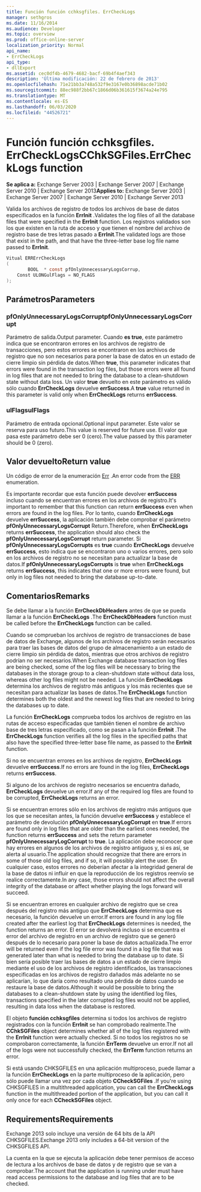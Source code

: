 ```yaml
---
title: Función función cchksgfiles. ErrCheckLogs
manager: sethgros
ms.date: 11/16/2014
ms.audience: Developer
ms.topic: overview
ms.prod: office-online-server
localization_priority: Normal
api_name:
- ErrCheckLogs
api_type:
- dllExport
ms.assetid: cec0df4b-4679-4682-bacf-69b4f4aef343
description: 'Última modificación: 22 de febrero de 2013'
ms.openlocfilehash: 71e21bb3a748a532f9e3167e0b36898acde71b02
ms.sourcegitcommit: 88ec988f2bb67c1866d06b361615f3674a24e795
ms.translationtype: MT
ms.contentlocale: es-ES
ms.lasthandoff: 06/03/2020
ms.locfileid: "44526721"
---
```

# <a name="cchksgfileserrchecklogs-function"></a><span data-ttu-id="1e999-103">Función función cchksgfiles. ErrCheckLogs</span><span class="sxs-lookup"><span data-stu-id="1e999-103">CChkSGFiles.ErrCheckLogs function</span></span>

<span data-ttu-id="1e999-104">**Se aplica a:** Exchange Server 2003 | Exchange Server 2007 | Exchange Server 2010 | Exchange Server 2013</span><span class="sxs-lookup"><span data-stu-id="1e999-104">**Applies to:** Exchange Server 2003 | Exchange Server 2007 | Exchange Server 2010 | Exchange Server 2013</span></span>
  
<span data-ttu-id="1e999-105">Valida los archivos de registro de todos los archivos de base de datos especificados en la función **ErrInit** .</span><span class="sxs-lookup"><span data-stu-id="1e999-105">Validates the log files of all the database files that were specified in the **ErrInit** function.</span></span> <span data-ttu-id="1e999-106">Los registros validados son los que existen en la ruta de acceso y que tienen el nombre del archivo de registro base de tres letras pasado a **ErrInit**.</span><span class="sxs-lookup"><span data-stu-id="1e999-106">The validated logs are those that exist in the path, and that have the three-letter base log file name passed to **ErrInit**.</span></span>
  
```cs
Vitual ERRErrCheckLogs 
(
        BOOL  * const pfOnlyUnnecessaryLogsCorrup,
    Const ULONGulFlags = NO_FLAGS
);

```

## <a name="parameters"></a><span data-ttu-id="1e999-107">Parámetros</span><span class="sxs-lookup"><span data-stu-id="1e999-107">Parameters</span></span>

### <a name="pfonlyunnecessarylogscorrupt"></a><span data-ttu-id="1e999-108">pfOnlyUnnecessaryLogsCorrupt</span><span class="sxs-lookup"><span data-stu-id="1e999-108">pfOnlyUnnecessaryLogsCorrupt</span></span> 
  
<span data-ttu-id="1e999-109">Parámetro de salida.</span><span class="sxs-lookup"><span data-stu-id="1e999-109">Output parameter.</span></span> <span data-ttu-id="1e999-110">Cuando **es true**, este parámetro indica que se encontraron errores en los archivos de registro de transacciones, pero estos errores se encontraron en los archivos de registro que no son necesarios para poner la base de datos en un estado de cierre limpio sin pérdida de datos.</span><span class="sxs-lookup"><span data-stu-id="1e999-110">When **true**, this parameter indicates that errors were found in the transaction log files, but those errors were all found in log files that are not needed to bring the database to a clean-shutdown state without data loss.</span></span> <span data-ttu-id="1e999-111">Un valor **true** devuelto en este parámetro es válido sólo cuando **ErrCheckLogs** devuelve **errSuccess**.</span><span class="sxs-lookup"><span data-stu-id="1e999-111">A **true** value returned in this parameter is valid only when **ErrCheckLogs** returns **errSuccess**.</span></span> 
    
### <a name="ulflags"></a><span data-ttu-id="1e999-112">ulFlags</span><span class="sxs-lookup"><span data-stu-id="1e999-112">ulFlags</span></span>
  
<span data-ttu-id="1e999-113">Parámetro de entrada opcional.</span><span class="sxs-lookup"><span data-stu-id="1e999-113">Optional input parameter.</span></span> <span data-ttu-id="1e999-114">Este valor se reserva para uso futuro.</span><span class="sxs-lookup"><span data-stu-id="1e999-114">This value is reserved for future use.</span></span> <span data-ttu-id="1e999-115">El valor que pasa este parámetro debe ser 0 (cero).</span><span class="sxs-lookup"><span data-stu-id="1e999-115">The value passed by this parameter should be 0 (zero).</span></span>
    
## <a name="return-value"></a><span data-ttu-id="1e999-116">Valor devuelto</span><span class="sxs-lookup"><span data-stu-id="1e999-116">Return value</span></span>

<span data-ttu-id="1e999-117">Un código de error de la enumeración [Err](cchksgfiles-err-enumeration.md) .</span><span class="sxs-lookup"><span data-stu-id="1e999-117">An error code from the [ERR](cchksgfiles-err-enumeration.md) enumeration.</span></span> 
  
<span data-ttu-id="1e999-118">Es importante recordar que esta función puede devolver **errSuccess** incluso cuando se encuentran errores en los archivos de registro.</span><span class="sxs-lookup"><span data-stu-id="1e999-118">It's important to remember that this function can return **errSuccess** even when errors are found in the log files.</span></span> <span data-ttu-id="1e999-119">Por lo tanto, cuando **ErrCheckLogs** devuelve **errSuccess**, la aplicación también debe comprobar el parámetro **pfOnlyUnnecessaryLogsCorrupt** Return.</span><span class="sxs-lookup"><span data-stu-id="1e999-119">Therefore, when **ErrCheckLogs** returns **errSuccess**, the application should also check the  **pfOnlyUnnecessaryLogsCorrupt** return parameter.</span></span> <span data-ttu-id="1e999-120">Si **pfOnlyUnnecessaryLogsCorrupts** es **true** cuando **ErrCheckLogs** devuelve **errSuccess**, esto indica que se encontraron uno o varios errores, pero solo en los archivos de registro no se necesitan para actualizar la base de datos.</span><span class="sxs-lookup"><span data-stu-id="1e999-120">If **pfOnlyUnnecessaryLogsCorrupts** is **true** when **ErrCheckLogs** returns **errSuccess**, this indicates that one or more errors were found, but only in log files not needed to bring the database up-to-date.</span></span>
  
## <a name="remarks"></a><span data-ttu-id="1e999-121">Comentarios</span><span class="sxs-lookup"><span data-stu-id="1e999-121">Remarks</span></span>

<span data-ttu-id="1e999-122">Se debe llamar a la función **ErrCheckDbHeaders** antes de que se pueda llamar a la función **ErrCheckLogs** .</span><span class="sxs-lookup"><span data-stu-id="1e999-122">The **ErrCheckDbHeaders** function must be called before the **ErrCheckLogs** function can be called.</span></span> 
  
<span data-ttu-id="1e999-123">Cuando se comprueban los archivos de registro de transacciones de base de datos de Exchange, algunos de los archivos de registro serán necesarios para traer las bases de datos del grupo de almacenamiento a un estado de cierre limpio sin pérdida de datos, mientras que otros archivos de registro podrían no ser necesarios.</span><span class="sxs-lookup"><span data-stu-id="1e999-123">When Exchange database transaction log files are being checked, some of the log files will be necessary to bring the databases in the storage group to a clean-shutdown state without data loss, whereas other log files might not be needed.</span></span> <span data-ttu-id="1e999-124">La función **ErrCheckLogs** determina los archivos de registro más antiguos y los más recientes que se necesitan para actualizar las bases de datos.</span><span class="sxs-lookup"><span data-stu-id="1e999-124">The **ErrCheckLogs** function determines both the oldest and the newest log files that are needed to bring the databases up to date.</span></span> 
  
<span data-ttu-id="1e999-125">La función **ErrCheckLogs** comprueba todos los archivos de registro en las rutas de acceso especificadas que también tienen el nombre de archivo base de tres letras especificado, como se pasan a la función **ErrInit** .</span><span class="sxs-lookup"><span data-stu-id="1e999-125">The **ErrCheckLogs** function verifies all the log files in the specified paths that also have the specified three-letter base file name, as passed to the **ErrInit** function.</span></span> 
  
<span data-ttu-id="1e999-126">Si no se encuentran errores en los archivos de registro, **ErrCheckLogs** devuelve **errSuccess**.</span><span class="sxs-lookup"><span data-stu-id="1e999-126">If no errors are found in the log files, **ErrCheckLogs** returns **errSuccess**.</span></span> 
  
<span data-ttu-id="1e999-127">Si alguno de los archivos de registro necesarios se encuentra dañado, **ErrCheckLogs** devuelve un error.</span><span class="sxs-lookup"><span data-stu-id="1e999-127">If any of the required log files are found to be corrupted, **ErrCheckLogs** returns an error.</span></span> 
  
<span data-ttu-id="1e999-128">Si se encuentran errores sólo en los archivos de registro más antiguos que los que se necesitan antes, la función devuelve **errSuccess** y establece el parámetro de devolución **pfOnlyUnnecessaryLogCorrupt** en **true**.</span><span class="sxs-lookup"><span data-stu-id="1e999-128">If errors are found only in log files that are older than the earliest ones needed, the function returns **errSuccess** and sets the return parameter **pfOnlyUnnecessaryLogCorrupt** to **true**.</span></span> <span data-ttu-id="1e999-129">La aplicación debe reconocer que hay errores en algunos de los archivos de registro antiguos y, si es así, se alerta al usuario.</span><span class="sxs-lookup"><span data-stu-id="1e999-129">The application should recognize that there are errors in some of those old log files, and if so, it will possibly alert the user.</span></span> <span data-ttu-id="1e999-130">En cualquier caso, estos errores no deberían afectar a la integridad general de la base de datos ni influir en que la reproducción de los registros reenvío se realice correctamente.</span><span class="sxs-lookup"><span data-stu-id="1e999-130">In any case, those errors should not affect the overall integrity of the database or affect whether playing the logs forward will succeed.</span></span>
  
<span data-ttu-id="1e999-131">Si se encuentran errores en cualquier archivo de registro que se crea después del registro más antiguo que **ErrCheckLogs** determina que es necesario, la función devuelve un error.</span><span class="sxs-lookup"><span data-stu-id="1e999-131">If errors are found in any log file created after the earliest log that **ErrCheckLogs** determines is needed, the function returns an error.</span></span> <span data-ttu-id="1e999-132">El error se devolverá incluso si se encuentra el error del archivo de registro en un archivo de registro que se generó después de lo necesario para poner la base de datos actualizada.</span><span class="sxs-lookup"><span data-stu-id="1e999-132">The error will be returned even if the log file error was found in a log file that was generated later than what is needed to bring the database up to date.</span></span> <span data-ttu-id="1e999-133">Si bien sería posible traer las bases de datos a un estado de cierre limpio mediante el uso de los archivos de registro identificados, las transacciones especificadas en los archivos de registro dañados más adelante no se aplicarían, lo que daría como resultado una pérdida de datos cuando se restaure la base de datos.</span><span class="sxs-lookup"><span data-stu-id="1e999-133">Although it would be possible to bring the databases to a clean-shutdown state by using the identified log files, transactions specified in the later corrupted log files would not be applied, resulting in data loss when the database is restored.</span></span> 
  
<span data-ttu-id="1e999-134">El objeto **función cchksgfiles** determina si todos los archivos de registro registrados con la función **ErrInit** se han comprobado realmente.</span><span class="sxs-lookup"><span data-stu-id="1e999-134">The **CChkSGFiles** object determines whether all of the log files registered with the **ErrInit** function were actually checked.</span></span> <span data-ttu-id="1e999-135">Si no todos los registros no se comprobaron correctamente, la función **ErrTerm** devuelve un error.</span><span class="sxs-lookup"><span data-stu-id="1e999-135">If not all of the logs were not successfully checked, the **ErrTerm** function returns an error.</span></span> 
  
<span data-ttu-id="1e999-136">Si está usando CHKSGFILES en una aplicación multiproceso, puede llamar a la función **ErrCheckLogs** en la parte multiproceso de la aplicación, pero sólo puede llamar una vez por cada objeto **CCheckSGFiles** .</span><span class="sxs-lookup"><span data-stu-id="1e999-136">If you're using CHKSGFILES in a multithreaded application, you can call the **ErrCheckLogs** function in the multithreaded portion of the application, but you can call it only once for each **CCheckSGFiles** object.</span></span> 
  
## <a name="requirements"></a><span data-ttu-id="1e999-137">Requirements</span><span class="sxs-lookup"><span data-stu-id="1e999-137">Requirements</span></span>

<span data-ttu-id="1e999-138">Exchange 2013 solo incluye una versión de 64 bits de la API CHKSGFILES.</span><span class="sxs-lookup"><span data-stu-id="1e999-138">Exchange 2013 only includes a 64-bit version of the CHKSGFILES API.</span></span>
  
<span data-ttu-id="1e999-139">La cuenta en la que se ejecuta la aplicación debe tener permisos de acceso de lectura a los archivos de base de datos y de registro que se van a comprobar.</span><span class="sxs-lookup"><span data-stu-id="1e999-139">The account that the application is running under must have read access permissions to the database and log files that are to be checked.</span></span>
  

